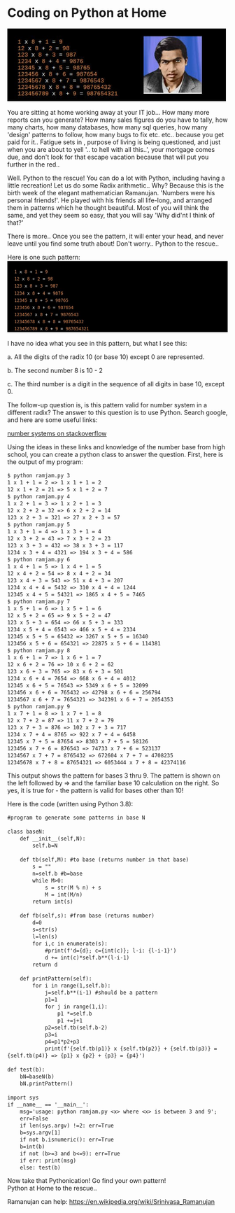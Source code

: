 # Coding on Python at Home
<img src="img/ramJam.jpeg" /> 

You are sitting at home working away at your IT job... 
How many more reports can you generate? How many sales figures do you have to tally, how many charts, how many databases, how many sql queries, how many 'design' patterns to follow, how many bugs to fix etc. etc.. because you get paid for it.. Fatigue sets in , purpose of living is being questioned, and just when you are about to yell '.. to hell with all this..', your mortgage comes due, and don't look for that escape vacation because that will put you further in the red..

Well. Python to the rescue! You can do a lot with Python, including having a little recreation!  Let us do some Radix arithmetic.. Why? Because this is the birth week of the elegant mathematician Ramanujan. 'Numbers were his personal friends!'. He played with his friends all life-long, and arranged them in patterns which he thought beautiful. Most of you will think the same, and yet they seem so easy, that you will say 'Why did'nt I think of that?'

There is more.. Once you see the pattern, it will enter your head, and never leave until you find some truth about! Don't worry.. Python to the rescue..

Here is one such pattern:  
<img src="img/ramJam2.jpeg" />

I have no idea what you see in this pattern, but what I see this:

a. All the digits of the radix 10 (or base 10) except 0 are represented. 

b. The second number 8 is 10 - 2 

c. The third number is a digit in the sequence of all digits in base 10, except 0. 

The follow-up question is, is this pattern valid for number system in a different radix? The answer to this question is to use Python. Search google, and here are some useful links:

<a href="https://stackoverflow.com/questions/2267362/how-to-convert-an-integer-to-a-string-in-any-base">number systems on stackoverflow</a>  

Using the ideas in these links and knowledge of the number base from high school, you can create a python class to answer the question. First, here is the output of my program: 

```
$ python ramjam.py 3
1 x 1 + 1 = 2 => 1 x 1 + 1 = 2
12 x 1 + 2 = 21 => 5 x 1 + 2 = 7
$ python ramjam.py 4
1 x 2 + 1 = 3 => 1 x 2 + 1 = 3
12 x 2 + 2 = 32 => 6 x 2 + 2 = 14
123 x 2 + 3 = 321 => 27 x 2 + 3 = 57
$ python ramjam.py 5
1 x 3 + 1 = 4 => 1 x 3 + 1 = 4
12 x 3 + 2 = 43 => 7 x 3 + 2 = 23
123 x 3 + 3 = 432 => 38 x 3 + 3 = 117
1234 x 3 + 4 = 4321 => 194 x 3 + 4 = 586
$ python ramjam.py 6
1 x 4 + 1 = 5 => 1 x 4 + 1 = 5
12 x 4 + 2 = 54 => 8 x 4 + 2 = 34
123 x 4 + 3 = 543 => 51 x 4 + 3 = 207
1234 x 4 + 4 = 5432 => 310 x 4 + 4 = 1244
12345 x 4 + 5 = 54321 => 1865 x 4 + 5 = 7465
$ python ramjam.py 7
1 x 5 + 1 = 6 => 1 x 5 + 1 = 6
12 x 5 + 2 = 65 => 9 x 5 + 2 = 47
123 x 5 + 3 = 654 => 66 x 5 + 3 = 333
1234 x 5 + 4 = 6543 => 466 x 5 + 4 = 2334
12345 x 5 + 5 = 65432 => 3267 x 5 + 5 = 16340
123456 x 5 + 6 = 654321 => 22875 x 5 + 6 = 114381
$ python ramjam.py 8
1 x 6 + 1 = 7 => 1 x 6 + 1 = 7
12 x 6 + 2 = 76 => 10 x 6 + 2 = 62
123 x 6 + 3 = 765 => 83 x 6 + 3 = 501
1234 x 6 + 4 = 7654 => 668 x 6 + 4 = 4012
12345 x 6 + 5 = 76543 => 5349 x 6 + 5 = 32099
123456 x 6 + 6 = 765432 => 42798 x 6 + 6 = 256794
1234567 x 6 + 7 = 7654321 => 342391 x 6 + 7 = 2054353
$ python ramjam.py 9
1 x 7 + 1 = 8 => 1 x 7 + 1 = 8
12 x 7 + 2 = 87 => 11 x 7 + 2 = 79
123 x 7 + 3 = 876 => 102 x 7 + 3 = 717
1234 x 7 + 4 = 8765 => 922 x 7 + 4 = 6458
12345 x 7 + 5 = 87654 => 8303 x 7 + 5 = 58126
123456 x 7 + 6 = 876543 => 74733 x 7 + 6 = 523137
1234567 x 7 + 7 = 8765432 => 672604 x 7 + 7 = 4708235
12345678 x 7 + 8 = 87654321 => 6053444 x 7 + 8 = 42374116
```

This output shows the pattern for bases 3 thru 9. The pattern is shown on the left followed by => and the familiar base 10 calculation on the right. So yes, it is true for - the pattern is valid for bases other than 10!

Here is the code (written using Python 3.8):

```
#program to generate some patterns in base N

class baseN:
    def __init__(self,N):
        self.b=N

    def tb(self,M): #to base (returns number in that base)
        s = ""
        n=self.b #b=base
        while M>0:
            s = str(M % n) + s
            M = int(M/n)
        return int(s)

    def fb(self,s): #from base (returns number)
        d=0
        s=str(s)
        l=len(s)
        for i,c in enumerate(s):
            #print(f'd={d}; c={int(c)}; l-i: {l-i-1}')
            d += int(c)*self.b**(l-i-1)
        return d

    def printPattern(self):
        for i in range(1,self.b):
            j=self.b**(i-1) #should be a pattern
            p1=1
            for j in range(1,i):
                p1 *=self.b
                p1 +=j+1
            p2=self.tb(self.b-2)
            p3=i
            p4=p1*p2+p3
            print(f'{self.tb(p1)} x {self.tb(p2)} + {self.tb(p3)} = {self.tb(p4)} => {p1} x {p2} + {p3} = {p4}')

def test(b):
    bN=baseN(b)
    bN.printPattern()

import sys
if __name__ == '__main__':
    msg='usage: python ramjam.py <x> where <x> is between 3 and 9';
    err=False
    if len(sys.argv) !=2: err=True
    b=sys.argv[1]
    if not b.isnumeric(): err=True
    b=int(b)
    if not (b>=3 and b<=9): err=True
    if err: print(msg)
    else: test(b)

```

Now take that Pythonication! 
Go find your own pattern! <br/> 
Python at Home to the rescue..

Ramanujan can help: https://en.wikipedia.org/wiki/Srinivasa_Ramanujan

